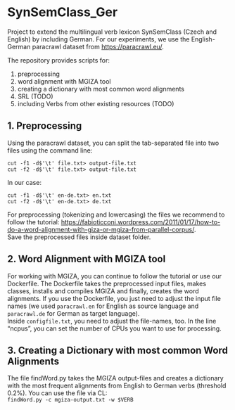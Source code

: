 # SynSemClass_Ger
Project to extend the multilingual verb lexicon SynSemClass (Czech and English) by including German. 
For our experiments, we use the English-German paracrawl dataset from https://paracrawl.eu/.

The repository provides scripts for:
1. preprocessing
2. word alignment with MGIZA tool
3. creating a dictionary with most common word alignments
4. SRL (TODO)
5. including Verbs from other existing resources (TODO)

## 1. Preprocessing

Using the paracrawl dataset, you can split the tab-separated file into two files using the command line: 
```
cut -f1 -d$'\t' file.txt> output-file.txt 
cut -f2 -d$'\t' file.txt> output-file.txt
```
In our case: 
```
cut -f1 -d$'\t' en-de.txt> en.txt 
cut -f2 -d$'\t' en-de.txt> de.txt 
```

For preprocessing (tokenizing and lowercasing) the files we recommend to follow the tutorial: https://fabioticconi.wordpress.com/2011/01/17/how-to-do-a-word-alignment-with-giza-or-mgiza-from-parallel-corpus/.  
Save the preprocessed files inside dataset folder. 

## 2. Word Alignment with MGIZA tool
For working with MGIZA, you can continue to follow the tutorial or use our Dockerfile.
The Dockerfile takes the preprocessed input files, makes classes, installs and compiles MGIZA and finally, creates the word alignments.
If you use the Dockerfile, you just need to adjust the input file names (we used `paracrawl.en` for English as source language and `paracrawl.de` for German as target language).  
Inside `configfile.txt`, you need to adjust the file-names, too. In the line “ncpus”, you can set the number of CPUs you want to use for processing. 

## 3. Creating a Dictionary with most common Word Alignments

The file findWord.py takes the MGIZA output-files and creates a dictionary with the most frequent alignments from English to German verbs (threshold 0.2%). You can use the file via CL:  
`findWord.py -c mgiza-output.txt -w $VERB`
